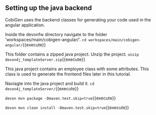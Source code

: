 ## Setting up the java backend

CobiGen uses the backend classes for generating your code used in the angular application.

Inside the devonfw directory navigate to the folder 'workspaces/main/cobigen-angular/'.
`cd workspaces/main/cobigen-angular/`{{execute}}

This folder contains a zipped java project. Unzip the project.
`unzip devon4j_templateServer.zip`{{execute}}

This java project contains an employee class with some attributes. This class is used to generate the frontend files later in this tutorial.

Naviagte into the java project and build it.
`cd devon4j_templateServer/`{{execute}}

`devon mvn package -Dmaven.test.skip=true`{{execute}}

`devon mvn clean install -Dmaven.test.skip=true`{{execute}}